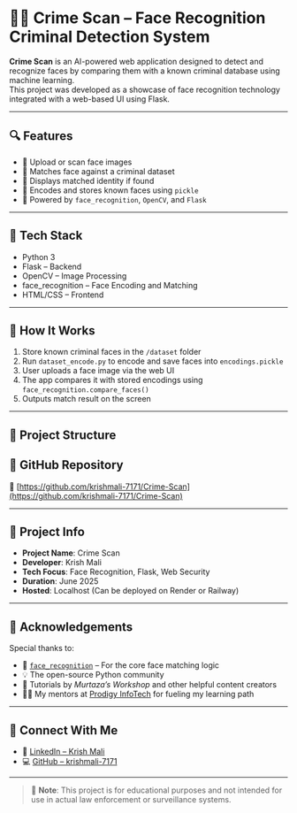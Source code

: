 # 🕵️‍♂️ Crime Scan – Face Recognition Criminal Detection System

**Crime Scan** is an AI-powered web application designed to detect and recognize faces by comparing them with a known criminal database using machine learning.  
This project was developed as a showcase of face recognition technology integrated with a web-based UI using Flask.

---

## 🔍 Features

- 📸 Upload or scan face images
- 🔐 Matches face against a criminal dataset
- 🎯 Displays matched identity if found
- 💾 Encodes and stores known faces using `pickle`
- 🧠 Powered by `face_recognition`, `OpenCV`, and `Flask`

---

## 🧰 Tech Stack

- Python 3  
- Flask – Backend  
- OpenCV – Image Processing  
- face_recognition – Face Encoding and Matching  
- HTML/CSS – Frontend

---

## 🚀 How It Works

1. Store known criminal faces in the `/dataset` folder  
2. Run `dataset_encode.py` to encode and save faces into `encodings.pickle`  
3. User uploads a face image via the web UI  
4. The app compares it with stored encodings using `face_recognition.compare_faces()`  
5. Outputs match result on the screen

---

## 📁 Project Structure
## 📎 GitHub Repository

🔗 [https://github.com/krishmali-7171/Crime-Scan](https://github.com/krishmali-7171/Crime-Scan)

---

## 📅 Project Info

- **Project Name**: Crime Scan  
- **Developer**: Krish Mali  
- **Tech Focus**: Face Recognition, Flask, Web Security  
- **Duration**: June 2025  
- **Hosted**: Localhost (Can be deployed on Render or Railway)

---

## 🙌 Acknowledgements

Special thanks to:
- 🧠 [`face_recognition`](https://github.com/ageitgey/face_recognition) – For the core face matching logic  
- 💡 The open-source Python community  
- 🔬 Tutorials by *Murtaza’s Workshop* and other helpful content creators  
- 👨‍🏫 My mentors at [Prodigy InfoTech](https://prodigyinfotech.dev/) for fueling my learning path

---

## 👋 Connect With Me

- 🔗 [LinkedIn – Krish Mali](https://linkedin.com/in/krishmali)  
- 💻 [GitHub – krishmali-7171](https://github.com/krishmali-7171)  

---

> 🔐 **Note**: This project is for educational purposes and not intended for use in actual law enforcement or surveillance systems.
